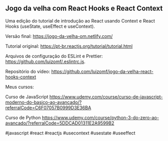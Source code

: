 ## Jogo da velha com React Hooks e React Context

Uma edição do tutorial de introdução ao React usando Context e React Hooks 
(useState, useEffect e useContext).

Versão final: https://jogo-da-velha-om.netlify.com/

Tutorial original:
https://pt-br.reactjs.org/tutorial/tutorial.html

Arquivos de configuração do ESLint e Prettier: 
https://github.com/luizomf/.eslintrc.js.

Repositório do vídeo:
https://github.com/luizomf/jogo-da-velha-react-hooks-context

Meus cursos:

Curso de JavaScript
https://www.udemy.com/course/curso-de-javascript-moderno-do-basico-ao-avancado/?referralCode=C6F07057B0999D3E36BA

Curso de Python
https://www.udemy.com/course/python-3-do-zero-ao-avancado/?referralCode=5DDCAD01311E2A9599B2

#javascript #react #reactjs #usecontext #usestate #useeffect